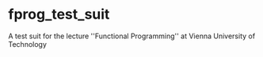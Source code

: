 # fprog_test_suit
A test suit for the lecture ''Functional Programming'' at Vienna University of Technology

